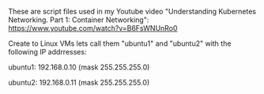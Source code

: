 These are script files used in my Youtube video "Understanding Kubernetes Networking. Part 1: Container Networking": https://www.youtube.com/watch?v=B6FsWNUnRo0

Create to Linux VMs lets call them "ubuntu1" and "ubuntu2" with the following IP addrresses:

ubuntu1: 192.168.0.10 (mask 255.255.255.0)

ubuntu2: 192.168.0.11 (mask 255.255.255.0)
